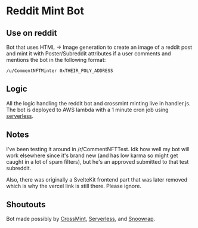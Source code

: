 # Reddit Mint Bot

## Use on reddit
Bot that uses HTML -> Image generation to create an image of a reddit post and mint it with Poster/Subreddit attributes if a user comments and mentions the bot in the following format:

`/u/CommentNFTMinter 0xTHEIR_POLY_ADDRESS`

## Logic
All the logic handling the reddit bot and crossmint minting live in handler.js. The bot is deployed to AWS lambda with a 1 minute cron job using [serverless](serverless.com).

## Notes
I've been testing it around in /r/CommentNFTTest. Idk how well my bot will work elsewhere since it's brand new (and has low karma so might get caught in a lot of spam filters), but he's an approved submitted to that test subreddit.

Also, there was originally a SvelteKit frontend part that was later removed which is why the vercel link is still there. Please ignore.

## Shoutouts
Bot made possibly by [CrossMint](https://crossmint.io), [Serverless](https://serverless.com), and [Snoowrap](https://www.npmjs.com/package/snoowrap).
